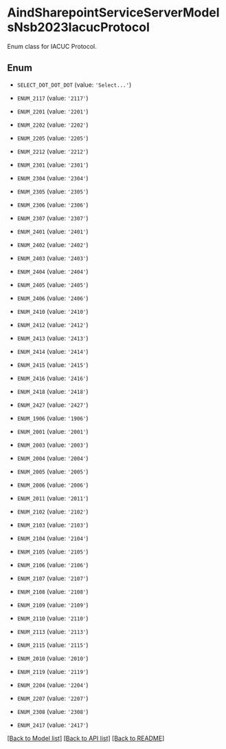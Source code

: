 # AindSharepointServiceServerModelsNsb2023IacucProtocol

Enum class for IACUC Protocol.

## Enum

* `SELECT_DOT_DOT_DOT` (value: `'Select...'`)

* `ENUM_2117` (value: `'2117'`)

* `ENUM_2201` (value: `'2201'`)

* `ENUM_2202` (value: `'2202'`)

* `ENUM_2205` (value: `'2205'`)

* `ENUM_2212` (value: `'2212'`)

* `ENUM_2301` (value: `'2301'`)

* `ENUM_2304` (value: `'2304'`)

* `ENUM_2305` (value: `'2305'`)

* `ENUM_2306` (value: `'2306'`)

* `ENUM_2307` (value: `'2307'`)

* `ENUM_2401` (value: `'2401'`)

* `ENUM_2402` (value: `'2402'`)

* `ENUM_2403` (value: `'2403'`)

* `ENUM_2404` (value: `'2404'`)

* `ENUM_2405` (value: `'2405'`)

* `ENUM_2406` (value: `'2406'`)

* `ENUM_2410` (value: `'2410'`)

* `ENUM_2412` (value: `'2412'`)

* `ENUM_2413` (value: `'2413'`)

* `ENUM_2414` (value: `'2414'`)

* `ENUM_2415` (value: `'2415'`)

* `ENUM_2416` (value: `'2416'`)

* `ENUM_2418` (value: `'2418'`)

* `ENUM_2427` (value: `'2427'`)

* `ENUM_1906` (value: `'1906'`)

* `ENUM_2001` (value: `'2001'`)

* `ENUM_2003` (value: `'2003'`)

* `ENUM_2004` (value: `'2004'`)

* `ENUM_2005` (value: `'2005'`)

* `ENUM_2006` (value: `'2006'`)

* `ENUM_2011` (value: `'2011'`)

* `ENUM_2102` (value: `'2102'`)

* `ENUM_2103` (value: `'2103'`)

* `ENUM_2104` (value: `'2104'`)

* `ENUM_2105` (value: `'2105'`)

* `ENUM_2106` (value: `'2106'`)

* `ENUM_2107` (value: `'2107'`)

* `ENUM_2108` (value: `'2108'`)

* `ENUM_2109` (value: `'2109'`)

* `ENUM_2110` (value: `'2110'`)

* `ENUM_2113` (value: `'2113'`)

* `ENUM_2115` (value: `'2115'`)

* `ENUM_2010` (value: `'2010'`)

* `ENUM_2119` (value: `'2119'`)

* `ENUM_2204` (value: `'2204'`)

* `ENUM_2207` (value: `'2207'`)

* `ENUM_2308` (value: `'2308'`)

* `ENUM_2417` (value: `'2417'`)

[[Back to Model list]](../README.md#documentation-for-models) [[Back to API list]](../README.md#documentation-for-api-endpoints) [[Back to README]](../README.md)


